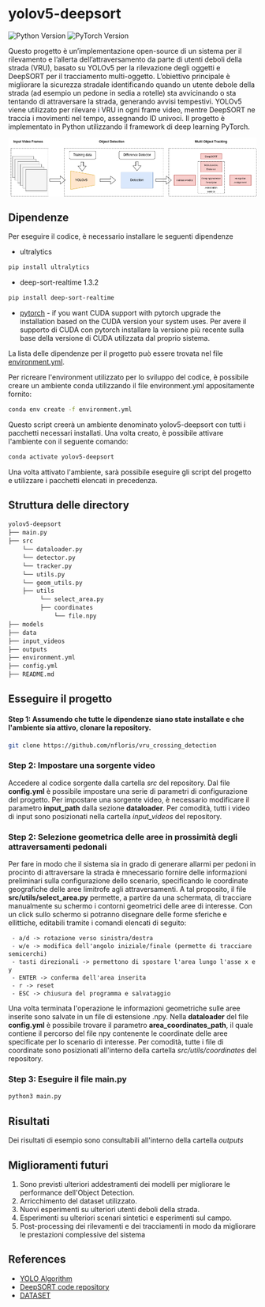 # yolov5-deepsort

![Python Version](https://img.shields.io/badge/python-3.9-blue)
![PyTorch Version](https://img.shields.io/badge/PyTorch-2.0.0%2Bcu117-EE4C2C.svg?style=flat-square&logo=PyTorch&logoColor=white&logoWidth=40)

Questo progetto è un’implementazione open-source di un sistema per il rilevamento e l’allerta dell’attraversamento da parte di utenti deboli della strada (VRU), basato su YOLOv5 per la rilevazione degli oggetti e DeepSORT per il tracciamento multi-oggetto.
L’obiettivo principale è migliorare la sicurezza stradale identificando quando un utente debole della strada (ad esempio un pedone in sedia a rotelle) sta avvicinando o sta tentando di attraversare la strada, generando avvisi tempestivi.
YOLOv5 viene utilizzato per rilevare i VRU in ogni frame video, mentre DeepSORT ne traccia i movimenti nel tempo, assegnando ID univoci.
Il progetto è implementato in Python utilizzando il framework di deep learning PyTorch.


<p align="center">

<img align="center" src="https://github.com/Ayushman-Choudhuri/yolov5-deepsort/blob/main/images/DeepSORT.png">

</p>

## Dipendenze 
Per eseguire il codice, è necessario installare le seguenti dipendenze

* ultralytics 
``` bash
pip install ultralytics
```
* deep-sort-realtime 1.3.2
``` bash
pip install deep-sort-realtime
```
* [pytorch](https://pytorch.org/) - if you want CUDA support with pytorch upgrade the installation based on the CUDA version your system uses. Per avere il supporto di CUDA con pytorch installare la versione più recente sulla base della versione di CUDA utilizzata dal proprio sistema. 

La lista delle dipendenze per il progetto può essere trovata nel file [environment.yml](environment.yml).

Per ricreare l'environment utilizzato per lo sviluppo del codice, è possibile creare un ambiente conda utilizzando il file environment.yml appositamente fornito:
``` bash
conda env create -f environment.yml
```
Questo script creerà un ambiente denominato yolov5-deepsort con tutti i pacchetti necessari installati. Una volta creato, è possibile attivare l'ambiente con il seguente comando:

``` bash
conda activate yolov5-deepsort
```
Una volta attivato l'ambiente, sarà possibile eseguire gli script del progetto e utilizzare i pacchetti elencati in precedenza.


## Struttura delle directory 

```bash
yolov5-deepsort
├── main.py
├── src
    └── dataloader.py
    └── detector.py
    └── tracker.py
    └── utils.py
    └── geom_utils.py
    ├── utils
         └── select_area.py
         ├── coordinates
             └── file.npy
├── models      
├── data
├── input_videos
├── outputs
├── environment.yml
├── config.yml
├── README.md


``` 


## Esseguire il progetto
#### Step 1: Assumendo che tutte le dipendenze siano state installate e che l'ambiente sia attivo, clonare la repository.

``` bash
git clone https://github.com/nfloris/vru_crossing_detection

```

### Step 2: Impostare una sorgente video
Accedere al codice sorgente dalla cartella *src* del repository. Dal file **config.yml** è possibile impostare una serie di parametri di configurazione del progetto. Per impostare una sorgente video, è necessario modificare il parametro **input_path** dalla sezione **dataloader**.
Per comodità, tutti i video di input sono posizionati nella cartella *input_videos* del repository.

### Step 2: Selezione geometrica delle aree in prossimità degli attraversamenti pedonali
Per fare in modo che il sistema sia in grado di generare allarmi per pedoni in procinto di attraversare la strada è mnecessario fornire delle informazioni preliminari sulla configurazione dello scenario, specificando le coordinate geografiche delle aree limitrofe agli attraversamenti.
A tal proposito, il file **src/utils/select_area.py** permette, a partire da una schermata, di tracciare manualmente su schermo i contorni geometrici delle aree di interesse. 
Con un click sullo schermo si potranno disegnare delle forme sferiche e ellittiche, editabili tramite i comandi elencati di seguito:

     - a/d -> rotazione verso sinistra/destra
     - w/e -> modifica dell'angolo iniziale/finale (permette di tracciare semicerchi)
     - tasti direzionali -> permettono di spostare l'area lungo l'asse x e y
     - ENTER -> conferma dell'area inserita
     - r -> reset
     - ESC -> chiusura del programma e salvataggio

Una volta terminata l'operazione le informazioni geometriche sulle aree inserite sono salvate in un file di estensione .npy. 
Nella **dataloader** del file **config.yml** è possibile trovare il parametro **area_coordinates_path**, il quale contiene il percorso del file npy contenente le coordinate delle aree specificate per lo scenario di interesse. Per comodità, tutte i file di coordinate sono posizionati all'interno della cartella *src/utils/coordinates* del repository. 


### Step 3: Eseguire il file main.py 
```bash
python3 main.py

```


## Risultati 

Dei risultati di esempio sono consultabili all'interno della cartella *outputs*


## Miglioramenti futuri

1. Sono previsti ulteriori addestramenti dei modelli per migliorare le performance dell'Object Detection.
2. Arricchimento del dataset utilizzato.
3. Nuovi esperimenti su ulteriori utenti deboli della strada.
4. Esperimenti su ulteriori scenari sintetici e esperimenti sul campo.
5. Post-processing dei rilevamenti e dei tracciamenti in modo da migliorare le prestazioni complessive del sistema


   
## References

* [YOLO Algorithm](https://arxiv.org/abs/1506.02640)
* [DeepSORT code repository](https://github.com/nwojke/deep_sort)
* [DATASET](https://universe.roboflow.com/yolotest-vzrks/person-mm3cw)
